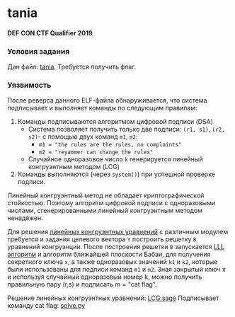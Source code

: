 # tania 

#### DEF CON CTF Qualifier 2019

### Условия задания

Дан файл: [tania](tania). Требуется получить флаг. 

### Уязвимость

После реверса данного ELF-файла обнаруживается, что система подписывает и выполняет команды по следующим правилам:

1. Команды подписываются алгоритмом цифровой подписи (DSA)
    - Система позволяет получить только две подписи: `(r1, s1)`, `(r2, s2)`- с помощью двух команд `m1`, `m2`:
      - `m1 = "the rules are the rules, no complaints"`
      - `m2 = "reyammer can change the rules"`
    - Случайное одноразовое число `k` генерируется линейный конгруэнтным методом (LCG)
2. Команды выполняются (через `system()`) при успешной проверке подписи.

Линейный конгруэнтный метод не обладает криптографической стойкостью. Поэтому алгоритм цифровой подписи с одноразовыми числами, сгенерированными линейный конгруэнтным методом ненадёжен. 

Для решения [линейных конгруэнтных уравнений](dss-lcg.pdf) с различным модулем требуется и задания целевого вектора `Y` построить 
решетку `B` уравнений конгруэнции. После построения решетки `B` запускается 
[LLL алгоритм](lll.pdf) и алгоритм ближайшей плоскости Бабаи, для получения секретного ключа `x`, 
а также одноразовых значений `k1` и `k2`, которые были использованы для подписи команд `m1` и `m2`. 
Зная закрытый ключ x и используя случайный одноразовый номер k, можно получить правильную пару (r,s) и подписать m = "cat flag".

Решение линейных конгруэнтных уравнений: [LCG.sage](LCG.sage) 
Подписывает команду cat flag: [solve.py](solve.py)  